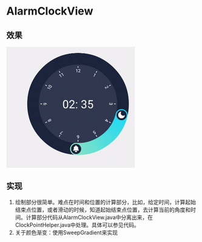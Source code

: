 # AlarmClockView

## 效果
![](https://raw.githubusercontent.com/houtrry/AlarmClockView/master/img/gif2.gif)


## 实现
1. 绘制部分很简单。难点在时间和位置的计算部分，比如，给定时间，计算起始结束点位置，或者滑动的时候，知道起始结束点位置，去计算当前的角度和时间。计算部分代码从AlarmClockView.java中分离出来，在ClockPointHelper.java中处理。具体可以参见代码。
2. 关于颜色渐变：使用SweepGradient来实现